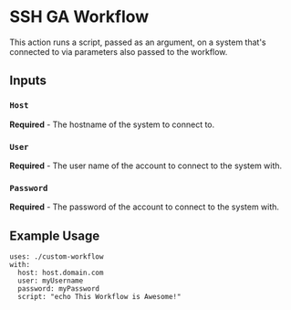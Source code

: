 # SSH GA Workflow

This action runs a script, passed as an argument, on a system that's connected to via parameters also passed to the workflow.

## Inputs

### `Host`

**Required** - The hostname of the system to connect to.

### `User`

**Required** - The user name of the account to connect to the system with.

### `Password`

**Required** - The password of the account to connect to the system with.

## Example Usage

```
uses: ./custom-workflow
with:
  host: host.domain.com
  user: myUsername
  password: myPassword
  script: "echo This Workflow is Awesome!"
```
